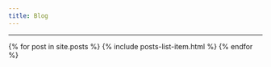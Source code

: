 ```yaml
---
title: Blog
---
```

---------------------------------------

{% for post in site.posts %}
{% include posts-list-item.html %}
{% endfor %}
